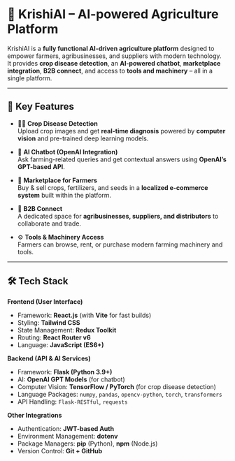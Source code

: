 # 🌾 KrishiAI – AI-powered Agriculture Platform  

KrishiAI is a **fully functional AI-driven agriculture platform** designed to empower farmers, agribusinesses, and suppliers with modern technology.  
It provides **crop disease detection**, an **AI-powered chatbot**, **marketplace integration**, **B2B connect**, and access to **tools and machinery** – all in a single platform.  

---

## 🚀 Key Features  

- 🧑‍🌾 **Crop Disease Detection**  
  Upload crop images and get **real-time diagnosis** powered by **computer vision** and pre-trained deep learning models.  

- 🤖 **AI Chatbot (OpenAI Integration)**  
  Ask farming-related queries and get contextual answers using **OpenAI’s GPT-based API**.  

- 🛒 **Marketplace for Farmers**  
  Buy & sell crops, fertilizers, and seeds in a **localized e-commerce system** built within the platform.  

- 🔗 **B2B Connect**  
  A dedicated space for **agribusinesses, suppliers, and distributors** to collaborate and trade.  

- ⚙️ **Tools & Machinery Access**  
  Farmers can browse, rent, or purchase modern farming machinery and tools.  

---

## 🛠️ Tech Stack  

**Frontend (User Interface)**  
- Framework: **React.js** (with **Vite** for fast builds)  
- Styling: **Tailwind CSS**  
- State Management: **Redux Toolkit**  
- Routing: **React Router v6**  
- Language: **JavaScript (ES6+)**  

**Backend (API & AI Services)**  
- Framework: **Flask (Python 3.9+)**  
- AI: **OpenAI GPT Models** (for chatbot)  
- Computer Vision: **TensorFlow / PyTorch** (for crop disease detection)  
- Language Packages: `numpy`, `pandas`, `opencv-python`, `torch`, `transformers`  
- API Handling: `Flask-RESTful`, `requests`  

**Other Integrations**  
- Authentication: **JWT-based Auth**  
- Environment Management: **dotenv**  
- Package Managers: **pip** (Python), **npm** (Node.js)  
- Version Control: **Git + GitHub**

